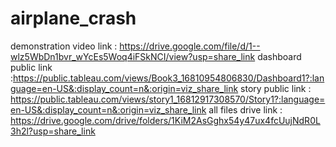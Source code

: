 # airplane_crash

demonstration video link : https://drive.google.com/file/d/1--wlz5WbDn1bvr_wYcEs5Woq4iFSkNCI/view?usp=share_link
dashboard public link :https://public.tableau.com/views/Book3_16810954806830/Dashboard1?:language=en-US&:display_count=n&:origin=viz_share_link
story public link : https://public.tableau.com/views/story1_16812917308570/Story1?:language=en-US&:display_count=n&:origin=viz_share_link
all files drive link : https://drive.google.com/drive/folders/1KiM2AsGghx54y47ux4fcUujNdR0L3h2l?usp=share_link
